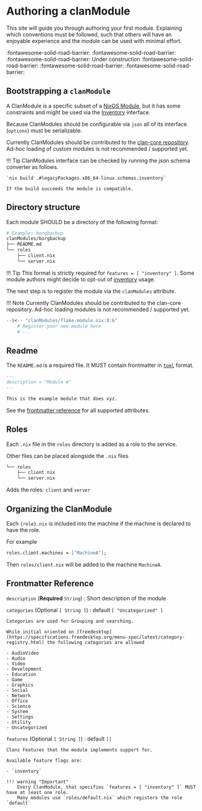 # Authoring a clanModule

This site will guide you through authoring your first module. Explaining which conventions must be followed, such that others will have an enjoyable experience and the module can be used with minimal effort.

:fontawesome-solid-road-barrier: :fontawesome-solid-road-barrier: :fontawesome-solid-road-barrier:
Under construction
:fontawesome-solid-road-barrier: :fontawesome-solid-road-barrier: :fontawesome-solid-road-barrier:

## Bootstrapping a `clanModule`

A ClanModule is a specific subset of a [NixOS Module](https://nix.dev/tutorials/module-system/index.html), but it has some constraints and might be used via the [Inventory](../manual/inventory.md) interface.

Because ClanModules should be configurable via `json` all of its interface (`options`) must be serializable.

Currently ClanModules should be contributed to the [clan-core repository](https://git.clan.lol/clan/clan-core). Ad-hoc loading of custom modules is not recommended / supported yet.

!!! Tip
    ClanModules interface can be checked by running the json schema converter as follows.

    `nix build .#legacyPackages.x86_64-linux.schemas.inventory`

    If the build succeeds the module is compatible.

## Directory structure

Each module SHOULD be a directory of the following format:

```sh
# Example: borgbackup
clanModules/borgbackup
├── README.md
└── roles
    ├── client.nix
    └── server.nix
```

!!! Tip
    This format is strictly required for `features = [ "inventory" ]`.
    Some module authors might decide to opt-out of [inventory](../manual/inventory.md) usage.

The next step is to register the module via the `clanModules` attribute.

!!! Note
    Currently ClanModules should be contributed to the clan-core repository. Ad-hoc loading modules is not recommended / supported yet.

```nix title="clanModules/flake-module.nix"
--8<-- "clanModules/flake-module.nix:0:6"
    # Register your new module here
    # ...
```

## Readme

The `README.md` is a required file. It MUST contain frontmatter in [`toml`]() format.

```markdown
---
description = "Module A"
---

This is the example module that does xyz.
```

See the [frontmatter reference](#frontmatter-reference) for all supported attributes.

## Roles

Each `.nix` file in the `roles` directory is added as a role to the service.

Other files can be placed alongside the `.nix` files

```sh
└── roles
    ├── client.nix
    └── server.nix
```

Adds the roles: `client` and `server`

## Organizing the ClanModule

Each `{role}.nix` is included into the machine if the machine is declared to have the role.

For example

```nix
roles.client.machines = ["MachineA"];
```

Then `roles/client.nix` will be added to the machine `MachineA`.

## Frontmatter Reference

`description` (**Required** `String`)
:   Short description of the module

`categories` (Optional `[ String ]`)
:   default `[ "Uncategorized" ]`

    Categories are used for Grouping and searching.

    While initial oriented on [freedesktop](https://specifications.freedesktop.org/menu-spec/latest/category-registry.html) the following categories are allowed

    - AudioVideo
    - Audio
    - Video
    - Development
    - Education
    - Game
    - Graphics
    - Social
    - Network
    - Office
    - Science
    - System
    - Settings
    - Utility
    - Uncategorized

`features` (Optional `[ String ]`)
:   default `[]`

    Clans Features that the module implements support for.

    Available feature flags are:

    - `inventory`

    !!! warning "Important"
        Every ClanModule, that specifies `features = [ "inventory" ]` MUST have at least one role.
        Many modules use `roles/default.nix` which registers the role `default`
